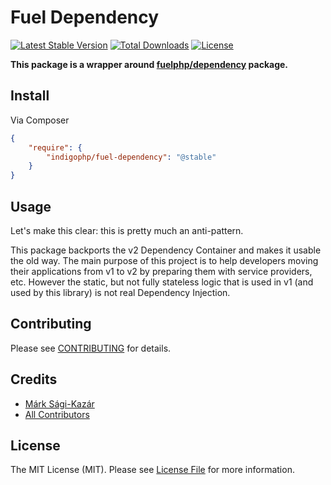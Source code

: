 # Fuel Dependency

[![Latest Stable Version](https://poser.pugx.org/indigophp/fuel-dependency/v/stable.png)](https://packagist.org/packages/indigophp/fuel-dependency)
[![Total Downloads](https://poser.pugx.org/indigophp/fuel-dependency/downloads.png)](https://packagist.org/packages/indigophp/fuel-dependency)
[![License](https://poser.pugx.org/indigophp/fuel-dependency/license.png)](https://packagist.org/packages/indigophp/fuel-dependency)

**This package is a wrapper around [fuelphp/dependency](https://github.com/fuelphp/dependency) package.**


## Install

Via Composer

``` json
{
    "require": {
        "indigophp/fuel-dependency": "@stable"
    }
}
```


## Usage

Let's make this clear: this is pretty much an anti-pattern.

This package backports the v2 Dependency Container and makes it usable the old way. The main purpose of this project is to help developers moving their applications from v1 to v2 by preparing them with service providers, etc. However the static, but not fully stateless logic that is used in v1 (and used by this library) is not real Dependency Injection.


## Contributing

Please see [CONTRIBUTING](https://github.com/indigophp/fuel-dependency/blob/develop/CONTRIBUTING.md) for details.


## Credits

- [Márk Sági-Kazár](https://github.com/sagikazarmark)
- [All Contributors](https://github.com/indigophp/fuel-dependency/contributors)


## License

The MIT License (MIT). Please see [License File](https://github.com/indigophp/fuel-dependency/blob/develop/LICENSE) for more information.
